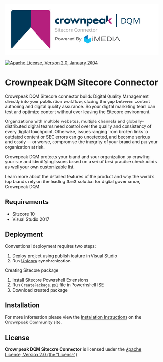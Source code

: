 ![ Crownpeak / iMedia logo](docs/Logo.png)

[![Apache License, Version 2.0, January 2004](https://img.shields.io/github/license/imediainc/gradle-aem-plugin.svg?label=License)](http://www.apache.org/licenses/)

# Crownpeak DQM Sitecore Connector

Crownpeak DQM Sitecore connector builds Digital Quality Management directly into your publication workflow, closing the gap between content authoring and digital quality assurance. So your digital marketing team can test and optimize content without ever leaving the Sitecore environment.

Organizations with multiple websites, multiple channels and globally-distributed digital teams need control over the quality and consistency of every digital touchpoint.  Otherwise, issues ranging from broken links to outdated content or SEO errors can go undetected, and become serious and costly -- or worse, compromise the integrity of your brand and put your organization at risk. 

Crownpeak DQM protects your brand and your organization by crawling your site and identifying issues based on a set of best practice checkpoints as well your own customizable list.

Learn more about the detailed features of the product and why the world’s top brands rely on the leading SaaS solution for digital governance, Crownpeak DQM.

## Requirements

* Sitecore 10
* Visual Studio 2017

## Deployment

Conventional deployment requires two steps:

1. Deploy project using publish feature in Visual Studio
2. Run [Unicorn](https://github.com/kamsar/Unicorn) synchronization

Creating Sitecore package

1. Install [Sitecore Powershell Extensions](https://marketplace.sitecore.net/en/Modules/Sitecore_PowerShell_console.aspx)
2. Run `CreatePackage.ps1` file in Powerhshell ISE
3. Download created package

## Installation
For more information please view the [Installation Instructions](https://community.crownpeak.com/t5/Integrations/DQM-API-and-Integration-DQM-Connector-Installation-and-Usage/ta-p/457) on the Crownpeak Community site.

## License

**Crownpeak DQM Sitecore Connector** is licensed under the [Apache License, Version 2.0 (the "License")](https://www.apache.org/licenses/LICENSE-2.0.txt)


